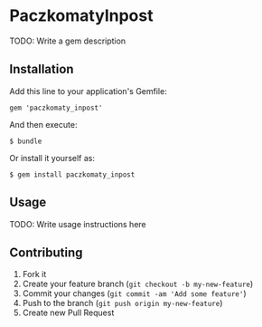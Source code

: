 # PaczkomatyInpost

TODO: Write a gem description

## Installation

Add this line to your application's Gemfile:

    gem 'paczkomaty_inpost'

And then execute:

    $ bundle

Or install it yourself as:

    $ gem install paczkomaty_inpost

## Usage

TODO: Write usage instructions here

## Contributing

1. Fork it
2. Create your feature branch (`git checkout -b my-new-feature`)
3. Commit your changes (`git commit -am 'Add some feature'`)
4. Push to the branch (`git push origin my-new-feature`)
5. Create new Pull Request
